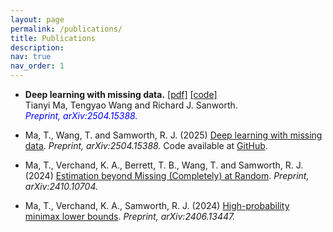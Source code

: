 ```yaml
---
layout: page
permalink: /publications/
title: Publications
description: 
nav: true
nav_order: 1
---
```


* **Deep learning with missing data.** [[pdf]](https://arxiv.org/abs/2504.15388)  [[code]](https://github.com/tianyima2000/DNN_missing_data)<br>
  Tianyi Ma, Tengyao Wang and Richard J. Sanworth.<br>
  <span style="color: blue;">*Preprint, arXiv:2504.15388.*</span>
  

* Ma, T., Wang, T. and Samworth, R. J. (2025) [Deep learning with missing data](https://arxiv.org/abs/2504.15388). *Preprint, arXiv:2504.15388.* Code available at [GitHub](https://github.com/tianyima2000/DNN_missing_data).
* Ma, T., Verchand, K. A., Berrett, T. B., Wang, T. and Samworth, R. J. (2024) [Estimation beyond Missing (Completely) at Random](https://arxiv.org/abs/2410.10704). *Preprint, arXiv:2410.10704.*
* Ma, T., Verchand, K. A., Samworth, R. J. (2024) [High-probability minimax lower bounds](https://arxiv.org/abs/2406.13447). *Preprint, arXiv:2406.13447.*
